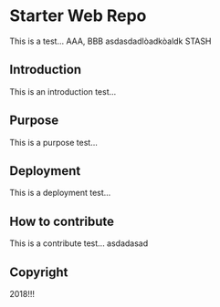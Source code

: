 # Starter Web Repo

This is a test... AAA, BBB
asdasdadlòadkòaldk STASH

## Introduction

This is an introduction test...

## Purpose

This is a purpose test...

## Deployment

This is a deployment test...

## How to contribute

This is a contribute test...
asdadasad

## Copyright

2018!!!